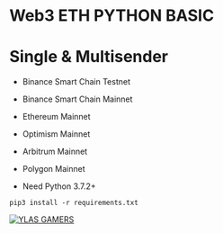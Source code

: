 # Web3 ETH PYTHON BASIC
# Single & Multisender
- Binance Smart Chain Testnet
- Binance Smart Chain Mainnet
- Ethereum Mainnet
- Optimism Mainnet
- Arbitrum Mainnet
- Polygon Mainnet

- Need Python 3.7.2+
```
pip3 install -r requirements.txt
```

[![YLAS GAMERS](https://i.ibb.co/DK85Cyx/Screenshot-1.png)](https://github.com/ylasgamers/web3.eth.py)
